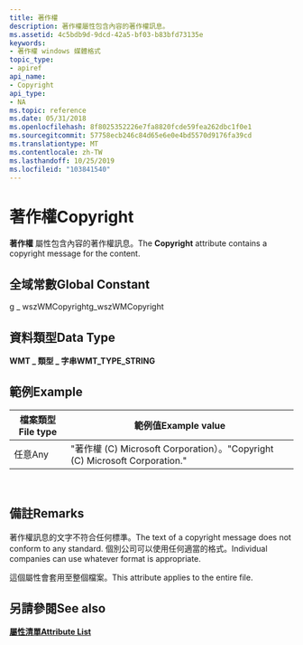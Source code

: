 ```yaml
---
title: 著作權
description: 著作權屬性包含內容的著作權訊息。
ms.assetid: 4c5bdb9d-9dcd-42a5-bf03-b83bfd73135e
keywords:
- 著作權 windows 媒體格式
topic_type:
- apiref
api_name:
- Copyright
api_type:
- NA
ms.topic: reference
ms.date: 05/31/2018
ms.openlocfilehash: 8f8025352226e7fa8820fcde59fea262dbc1f0e1
ms.sourcegitcommit: 57758ecb246c84d65e6e0e4bd5570d9176fa39cd
ms.translationtype: MT
ms.contentlocale: zh-TW
ms.lasthandoff: 10/25/2019
ms.locfileid: "103841540"
---
```

# <a name="copyright"></a><span data-ttu-id="60ec4-104">著作權</span><span class="sxs-lookup"><span data-stu-id="60ec4-104">Copyright</span></span>

<span data-ttu-id="60ec4-105">**著作權** 屬性包含內容的著作權訊息。</span><span class="sxs-lookup"><span data-stu-id="60ec4-105">The **Copyright** attribute contains a copyright message for the content.</span></span>

## <a name="global-constant"></a><span data-ttu-id="60ec4-106">全域常數</span><span class="sxs-lookup"><span data-stu-id="60ec4-106">Global Constant</span></span>

<span data-ttu-id="60ec4-107">g \_ wszWMCopyright</span><span class="sxs-lookup"><span data-stu-id="60ec4-107">g\_wszWMCopyright</span></span>

## <a name="data-type"></a><span data-ttu-id="60ec4-108">資料類型</span><span class="sxs-lookup"><span data-stu-id="60ec4-108">Data Type</span></span>

<span data-ttu-id="60ec4-109">**WMT \_ 類型 \_ 字串**</span><span class="sxs-lookup"><span data-stu-id="60ec4-109">**WMT\_TYPE\_STRING**</span></span>

## <a name="example"></a><span data-ttu-id="60ec4-110">範例</span><span class="sxs-lookup"><span data-stu-id="60ec4-110">Example</span></span>



| <span data-ttu-id="60ec4-111">檔案類型</span><span class="sxs-lookup"><span data-stu-id="60ec4-111">File type</span></span> | <span data-ttu-id="60ec4-112">範例值</span><span class="sxs-lookup"><span data-stu-id="60ec4-112">Example value</span></span>                          |
|-----------|----------------------------------------|
| <span data-ttu-id="60ec4-113">任意</span><span class="sxs-lookup"><span data-stu-id="60ec4-113">Any</span></span>       | <span data-ttu-id="60ec4-114">"著作權 (C) Microsoft Corporation）。</span><span class="sxs-lookup"><span data-stu-id="60ec4-114">"Copyright (C) Microsoft Corporation."</span></span> |



 

## <a name="remarks"></a><span data-ttu-id="60ec4-115">備註</span><span class="sxs-lookup"><span data-stu-id="60ec4-115">Remarks</span></span>

<span data-ttu-id="60ec4-116">著作權訊息的文字不符合任何標準。</span><span class="sxs-lookup"><span data-stu-id="60ec4-116">The text of a copyright message does not conform to any standard.</span></span> <span data-ttu-id="60ec4-117">個別公司可以使用任何適當的格式。</span><span class="sxs-lookup"><span data-stu-id="60ec4-117">Individual companies can use whatever format is appropriate.</span></span>

<span data-ttu-id="60ec4-118">這個屬性會套用至整個檔案。</span><span class="sxs-lookup"><span data-stu-id="60ec4-118">This attribute applies to the entire file.</span></span>

## <a name="see-also"></a><span data-ttu-id="60ec4-119">另請參閱</span><span class="sxs-lookup"><span data-stu-id="60ec4-119">See also</span></span>

<dl> <dt>

[<span data-ttu-id="60ec4-120">**屬性清單**</span><span class="sxs-lookup"><span data-stu-id="60ec4-120">**Attribute List**</span></span>](attribute-list.md)
</dt> </dl>

 

 




